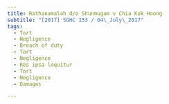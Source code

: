 ```yaml
---
title: Rathanamalah d/o Shunmugam v Chia Kok Hoong 
subtitle: "[2017] SGHC 153 / 04\_July\_2017"
tags:
  - Tort
  - Negligence
  - Breach of duty
  - Tort
  - Negligence
  - Res ipsa loquitur
  - Tort
  - Negligence
  - Damages

---
```


